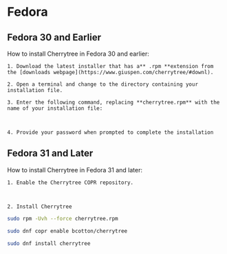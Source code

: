 
# Fedora


 ## Fedora 30 and Earlier

How to install Cherrytree in Fedora 30 and earlier:

	1. Download the latest installer that has a** .rpm **extension from the [downloads webpage](https://www.giuspen.com/cherrytree/#downl).

	2. Open a terminal and change to the directory containing your installation file.

	3. Enter the following command, replacing **cherrytree.rpm** with the name of your installation file:



	4. Provide your password when prompted to complete the installation


 ## Fedora 31 and Later

How to install Cherrytree in Fedora 31 and later:

    1. Enable the Cherrytree COPR repository.
      
      
      
    2. Install Cherrytree
    
    
```sh
sudo rpm -Uvh --force cherrytree.rpm
```

```sh
sudo dnf copr enable bcotton/cherrytree
```

```sh
sudo dnf install cherrytree
```
